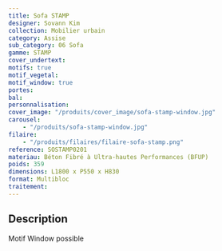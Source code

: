 ```yaml
---
title: Sofa STAMP
designer: Sovann Kim
collection: Mobilier urbain
category: Assise
sub_category: 06 Sofa
gamme: STAMP
cover_undertext:
motifs: true
motif_vegetal:
motif_window: true
portes:
bal:
personnalisation:
cover_image: "/produits/cover_image/sofa-stamp-window.jpg"
carousel:
    - "/produits/sofa-stamp-window.jpg"
filaire:
    - "/produits/filaires/filaire-sofa-stamp.png"
reference: SOSTAMP0201
materiau: Béton Fibré à Ultra-hautes Performances (BFUP)
poids: 359
dimensions: L1800 x P550 x H830
format: Multibloc
traitement:
---
```


## Description

Motif Window possible
